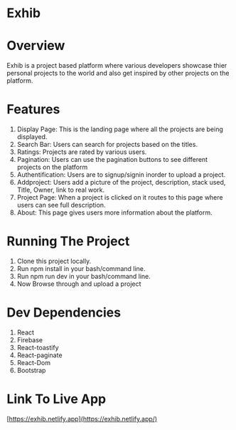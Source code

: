 # Exhib

# Overview

Exhib is a project based platform where various developers showcase thier personal projects to the world and also get inspired by other projects on the platform.

# Features

1. Display Page: This is the landing page where all the projects are being displayed.
2. Search Bar: Users can search for projects based on the titles.
3. Ratings: Projects are rated by various users.
4. Pagination: Users can use the pagination buttons to see different projects on the platform
5. Authentification: Users are to signup/signin inorder to upload a project.
6. Addproject: Users add a picture of the project, description, stack used, Title, Owner, link to real work.
7. Project Page: When a project is clicked on it routes to this page where users can see full description.
8. About: This page gives users more information about the platform.

# Running The Project

1. Clone this project locally.
2. Run npm install in your bash/command line.
3. Run npm run dev in your bash/command line.
4. Now Browse through and upload a project

# Dev Dependencies

1. React
2. Firebase
3. React-toastify
4. React-paginate
5. React-Dom
6. Bootstrap

# Link To Live App

[https://exhib.netlify.app](https://exhib.netlify.app/)

